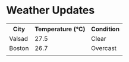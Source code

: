 # Weather Updates

<!-- WEATHER-UPDATE-START -->
<table><tr><th>City</th><th>Temperature (°C)</th><th>Condition</th></tr><tr><td>Valsad</td><td>27.5</td><td>Clear</td></tr><tr><td>Boston</td><td>26.7</td><td>Overcast</td></tr><tr><td></td><td></td><td></td></tr></table>
<!-- WEATHER-UPDATE-END -->
